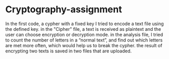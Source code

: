 # Cryptography-assignment
In the first code, a cypher with a fixed key I tried to encode a text file using the defined key.
in the "Cipher" file, a text is received as plaintext and the user can choose encryption or decryption mode.
in the analysis file, I tried to count the number of letters in a “normal text”, and find out which letters are met more often, which would help us to break the cypher.
the result of encrypting two texts is saved in two files that are uploaded.
